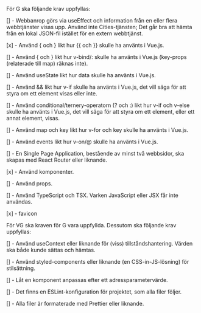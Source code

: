 För G ska följande krav uppfyllas:

[] - Webbanrop görs via useEffect och information från en eller flera webbtjänster visas upp. Använd inte Cities-tjänsten; Det går bra att hämta från en lokal JSON-fil istället för en extern webbtjänst.

[x] - Använd { och } likt hur {{ och }} skulle ha använts i Vue.js.

[] - Använd { och } likt hur v-bind/: skulle ha använts i Vue.js (key-props (relaterade till map) räknas inte).

[] - Använd useState likt hur data skulle ha använts i Vue.js.

[] - Använd && likt hur v-if skulle ha använts i Vue.js, det vill säga för att styra om ett element visas eller inte.

[] - Använd conditional/ternery-operatorn (? och :) likt hur v-if och v-else skulle ha använts i Vue.js, det vill säga för att styra om ett element, eller ett annat element, visas.

[] - Använd map och key likt hur v-for och key skulle ha använts i Vue.js.

[] - Använd events likt hur v-on/@ skulle ha använts i Vue.js.

[] - En Single Page Application, bestående av minst två webbsidor, ska skapas med React Router eller liknande.

[x] - Använd komponenter.

[] - Använd props.

[] - Använd TypeScript och TSX. Varken JavaScript eller JSX får inte användas.

[x] - favicon



För VG ska kraven för G vara uppfyllda. Dessutom ska följande krav uppfyllas:

[] - Använd useContext eller liknande för (viss) tillståndshantering. Värden ska både kunde sättas och hämtas.

[] - Använd styled-components eller liknande (en CSS-in-JS-lösning) för stilsättning.

[] - Låt en komponent anpassas efter ett adressparametervärde.

[] - Det finns en ESLint-konfiguration för projektet, som alla filer följer.

[] - Alla filer är formaterade med Prettier eller liknande.

